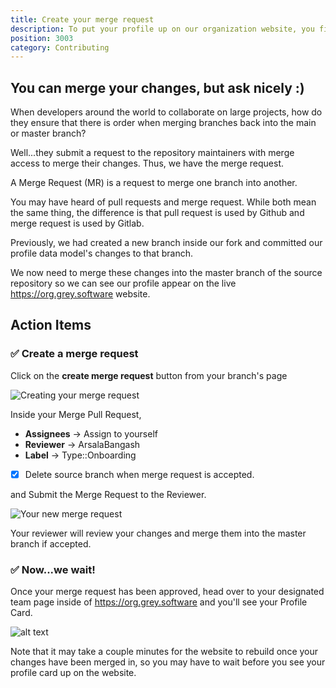 ```yaml
---
title: Create your merge request
description: To put your profile up on our organization website, you first need to create a data model and find your subgroup.
position: 3003
category: Contributing
---
```


## You can merge your changes, but ask nicely :)

When developers around the world to collaborate on large projects, how do they ensure that there is order when merging branches back into the main or master branch?

Well...they submit a request to the repository maintainers with merge access to merge their changes. Thus, we have the merge request.

A Merge Request (MR) is a request to merge one branch into another.

<alert>
You may have heard of pull requests and merge request. While both mean the same thing, the difference is that pull request is used by Github and merge request is used by Gitlab. 
</alert>

Previously, we had created a new branch inside our fork and committed our profile data model's changes to that branch.

We now need to merge these changes into the master branch of the source repository so we can see our profile appear on the live https://org.grey.software website.

## Action Items

### ✅ Create a merge request

Click on the **create merge request** button from your branch's page

![Creating your merge request](/create-merge-request.png)

Inside your Merge Pull Request,

- **Assignees** -> Assign to yourself
- **Reviewer** -> ArsalaBangash
- **Label** -> Type::Onboarding
- [x] Delete source branch when merge request is accepted.

and Submit the Merge Request to the Reviewer.

![Your new merge request](/new-merge-request.png)

Your reviewer will review your changes and merge them into the master branch if accepted.

### ✅ Now...we wait!

Once your merge request has been approved, head over to your designated team page inside of https://org.grey.software and you'll see your Profile Card.

![alt text](/output.png "Merge Request")

<alert>
Note that it may take a couple minutes for the website to rebuild once your changes have been merged in, so you may have to wait before you see your profile card up on the website.
</alert>
